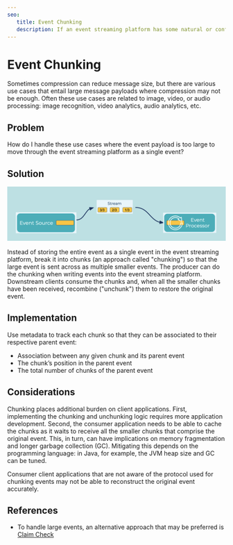 ```yaml
---
seo:
   title: Event Chunking
   description: If an event streaming platform has some natural or configured size limit for the events, instead of storing the entire event, break it into chunks
---
```


# Event Chunking

Sometimes compression can reduce message size, but there are various use cases that entail large message payloads where compression may not be enough.
Often these use cases are related to image, video, or audio processing: image recognition, video analytics, audio analytics, etc.

## Problem

How do I handle these use cases where the event payload is too large to move through the event streaming platform as a single event?

## Solution

![chunking](../img/event-chunking.png)

Instead of storing the entire event as a single event in the event streaming platform, break it into chunks (an approach called "chunking") so that the large event is sent across as multiple smaller events.
The producer can do the chunking when writing events into the event streaming platform.
Downstream clients consume the chunks and, when all the smaller chunks have been received, recombine ("unchunk") them to restore the original event.

## Implementation
Use metadata to track each chunk so that they can be associated to their respective parent event:

- Association between any given chunk and its parent event
- The chunk’s position in the parent event
- The total number of chunks of the parent event

## Considerations
Chunking places additional burden on client applications.
First, implementing the chunking and unchunking logic requires more application development.
Second, the consumer application needs to be able to cache the chunks as it waits to receive all the smaller chunks that comprise the original event.
This, in turn, can have implications on memory fragmentation and longer garbage collection (GC). Mitigating this depends on the programming language: in Java, for example, the JVM heap size and GC can be tuned.

Consumer client applications that are not aware of the protocol used for chunking events may not be able to reconstruct the original event accurately.

## References
* To handle large events, an alternative approach that may be preferred is [Claim Check](../event-processing/claim-check.md)
